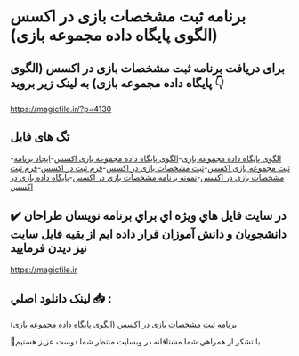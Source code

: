 # برنامه ثبت مشخصات بازی در اکسس (الگوی پایگاه داده مجموعه بازی)

## برای دریافت برنامه ثبت مشخصات بازی در اکسس (الگوی پایگاه داده مجموعه بازی) به لینک زیر بروید 👇

https://magicfile.ir/?p=4130

## تگ های فایل

-[الگوی پایگاه داده مجموعه بازی](https://magicfile.ir/product/%d8%a8%d8%b1%d9%86%d8%a7%d9%85%d9%87-%d8%ab%d8%a8%d8%aa-%d9%85%d8%b4%d8%ae%d8%b5%d8%a7%d8%aa-%d8%a8%d8%a7%d8%b2%db%8c-%d8%af%d8%b1-%d8%a7%da%a9%d8%b3%d8%b3/)-[الگوی پایگاه داده مجموعه بازی اکسس](https://magicfile.ir/product/%d8%a8%d8%b1%d9%86%d8%a7%d9%85%d9%87-%d8%ab%d8%a8%d8%aa-%d9%85%d8%b4%d8%ae%d8%b5%d8%a7%d8%aa-%d8%a8%d8%a7%d8%b2%db%8c-%d8%af%d8%b1-%d8%a7%da%a9%d8%b3%d8%b3/)-[ایجاد برنامه ثبت مجموعه بازی اکسس](https://magicfile.ir/product/%d8%a8%d8%b1%d9%86%d8%a7%d9%85%d9%87-%d8%ab%d8%a8%d8%aa-%d9%85%d8%b4%d8%ae%d8%b5%d8%a7%d8%aa-%d8%a8%d8%a7%d8%b2%db%8c-%d8%af%d8%b1-%d8%a7%da%a9%d8%b3%d8%b3/)-[ثبت مشخصات بازی در اکسس](https://magicfile.ir/product/%d8%a8%d8%b1%d9%86%d8%a7%d9%85%d9%87-%d8%ab%d8%a8%d8%aa-%d9%85%d8%b4%d8%ae%d8%b5%d8%a7%d8%aa-%d8%a8%d8%a7%d8%b2%db%8c-%d8%af%d8%b1-%d8%a7%da%a9%d8%b3%d8%b3/)-[فرم ثبت در اکسس](https://magicfile.ir/product/%d8%a8%d8%b1%d9%86%d8%a7%d9%85%d9%87-%d8%ab%d8%a8%d8%aa-%d9%85%d8%b4%d8%ae%d8%b5%d8%a7%d8%aa-%d8%a8%d8%a7%d8%b2%db%8c-%d8%af%d8%b1-%d8%a7%da%a9%d8%b3%d8%b3/)-[فرم ثبت مشخصات بازی در اکسس](https://magicfile.ir/product/%d8%a8%d8%b1%d9%86%d8%a7%d9%85%d9%87-%d8%ab%d8%a8%d8%aa-%d9%85%d8%b4%d8%ae%d8%b5%d8%a7%d8%aa-%d8%a8%d8%a7%d8%b2%db%8c-%d8%af%d8%b1-%d8%a7%da%a9%d8%b3%d8%b3/)-[نمونه برنامه مشخصات بازی در اکسس](https://magicfile.ir/product/%d8%a8%d8%b1%d9%86%d8%a7%d9%85%d9%87-%d8%ab%d8%a8%d8%aa-%d9%85%d8%b4%d8%ae%d8%b5%d8%a7%d8%aa-%d8%a8%d8%a7%d8%b2%db%8c-%d8%af%d8%b1-%d8%a7%da%a9%d8%b3%d8%b3/)-[پایگاه داده بازی در اکسس](https://magicfile.ir/product/%d8%a8%d8%b1%d9%86%d8%a7%d9%85%d9%87-%d8%ab%d8%a8%d8%aa-%d9%85%d8%b4%d8%ae%d8%b5%d8%a7%d8%aa-%d8%a8%d8%a7%d8%b2%db%8c-%d8%af%d8%b1-%d8%a7%da%a9%d8%b3%d8%b3/)

## ✔️ در سايت فايل هاي ويژه اي براي برنامه نويسان طراحان دانشجويان و دانش آموزان قرار داده ايم از بقيه فايل سايت نيز ديدن فرماييد

https://magicfile.ir


## لينک دانلود اصلي 📥 :

[برنامه ثبت مشخصات بازی در اکسس (الگوی پایگاه داده مجموعه بازی)](https://magicfile.ir/product/%d8%a8%d8%b1%d9%86%d8%a7%d9%85%d9%87-%d8%ab%d8%a8%d8%aa-%d9%85%d8%b4%d8%ae%d8%b5%d8%a7%d8%aa-%d8%a8%d8%a7%d8%b2%db%8c-%d8%af%d8%b1-%d8%a7%da%a9%d8%b3%d8%b3/) 


🙏با تشکر از همراهي شما مشتاقانه در وبسایت منتظر شما دوست عزیز هستیم

